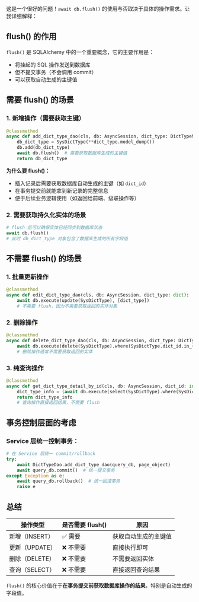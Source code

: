 这是一个很好的问题！`await db.flush()` 的使用与否取决于具体的操作需求。让我详细解释：

## flush() 的作用

`flush()` 是 SQLAlchemy 中的一个重要概念，它的主要作用是：
- 将挂起的 SQL 操作发送到数据库
- 但不提交事务（不会调用 commit）
- 可以获取自动生成的主键值

## 需要 flush() 的场景

### 1. **新增操作（需要获取主键）**
```python
@classmethod
async def add_dict_type_dao(cls, db: AsyncSession, dict_type: DictTypeModel):
    db_dict_type = SysDictType(**dict_type.model_dump())
    db.add(db_dict_type)
    await db.flush()  # 需要获取数据库生成的主键值
    return db_dict_type
```

**为什么要 flush()：**
- 插入记录后需要获取数据库自动生成的主键（如 `dict_id`）
- 在事务提交前就能拿到新记录的完整信息
- 便于后续业务逻辑使用（如返回给前端、级联操作等）

### 2. **需要获取持久化实体的场景**
```python
# flush 后可以确保实体已经同步到数据库状态
await db.flush()
# 此时 db_dict_type 对象包含了数据库生成的所有字段值
```

## 不需要 flush() 的场景

### 1. **批量更新操作**
```python
@classmethod
async def edit_dict_type_dao(cls, db: AsyncSession, dict_type: dict):
    await db.execute(update(SysDictType), [dict_type])
    # 不需要 flush，因为不需要获取返回的实体对象
```

### 2. **删除操作**
```python
@classmethod
async def delete_dict_type_dao(cls, db: AsyncSession, dict_type: DictTypeModel):
    await db.execute(delete(SysDictType).where(SysDictType.dict_id.in_([dict_type.dict_id])))
    # 删除操作通常不需要获取返回的实体
```

### 3. **纯查询操作**
```python
@classmethod
async def get_dict_type_detail_by_id(cls, db: AsyncSession, dict_id: int):
    dict_type_info = (await db.execute(select(SysDictType).where(SysDictType.dict_id == dict_id))).scalars().first()
    return dict_type_info
    # 查询操作直接返回结果，不需要 flush
```

## 事务控制层面的考虑

### Service 层统一控制事务：
```python
# 在 Service 层统一 commit/rollback
try:
    await DictTypeDao.add_dict_type_dao(query_db, page_object)
    await query_db.commit()  # 统一提交事务
except Exception as e:
    await query_db.rollback()  # 统一回滚事务
    raise e
```

## 总结

| 操作类型 | 是否需要 flush() | 原因 |
|---------|----------------|------|
| 新增（INSERT） | ✅ 需要 | 获取自动生成的主键值 |
| 更新（UPDATE） | ❌ 不需要 | 直接执行即可 |
| 删除（DELETE） | ❌ 不需要 | 不需要返回实体 |
| 查询（SELECT） | ❌ 不需要 | 直接返回查询结果 |

`flush()` 的核心价值在于**在事务提交前获取数据库操作的结果**，特别是自动生成的字段值。